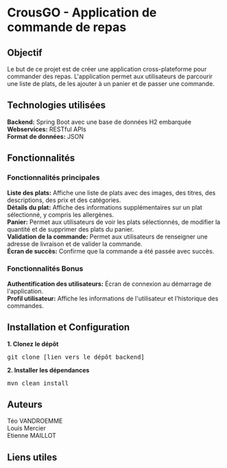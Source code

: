 # CrousGO - Application de commande de repas

## Objectif
Le but de ce projet est de créer une application cross-plateforme pour commander des repas. L'application permet aux utilisateurs de parcourir une liste de plats, de les ajouter à un panier et de passer une commande.

## Technologies utilisées
**Backend:** Spring Boot avec une base de données H2 embarquée  
**Webservices:** RESTful APIs  
**Format de données:** JSON

## Fonctionnalités

### Fonctionnalités principales
**Liste des plats:** Affiche une liste de plats avec des images, des titres, des descriptions, des prix et des catégories.  
**Détails du plat:** Affiche des informations supplémentaires sur un plat sélectionné, y compris les allergènes.  
**Panier:** Permet aux utilisateurs de voir les plats sélectionnés, de modifier la quantité et de supprimer des plats du panier.  
**Validation de la commande:** Permet aux utilisateurs de renseigner une adresse de livraison et de valider la commande.  
**Écran de succès:** Confirme que la commande a été passée avec succès.

### Fonctionnalités Bonus

**Authentification des utilisateurs:** Écran de connexion au démarrage de l'application.  
**Profil utilisateur:** Affiche les informations de l'utilisateur et l'historique des commandes.

## Installation et Configuration

**1. Clonez le dépôt**
<pre>
git clone [lien vers le dépôt backend]
</pre>

**2. Installer les dépendances**
<pre>
mvn clean install
</pre>


## Auteurs

Téo VANDROEMME  
Louis Mercier  
Etienne MAILLOT

## Liens utiles
